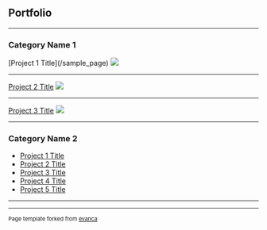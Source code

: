 ## Portfolio

---

### Category Name 1 

<div class="bubbles">
  <div class="bubble"></div>
  <div class="bubble"></div>
  <div class="bubble"></div>
  <div class="bubble"></div>
  <div class="bubble"></div>
  <div class="bubble"></div>
  <div class="bubble"></div>
  <div class="bubble"></div>
  <div class="bubble"></div>
  <div class="bubble"></div>
  <div class="bubble"></div>
  <div class="bubble"></div>
  <div class="bubble"></div>
  <div class="bubble"></div>
  <div class="bubble"></div>
  <div class="bubble"></div>
  <div class="bubble"></div>
  <div class="bubble"></div>
  <div class="bubble"></div>
  <div class="bubble"></div>
  <div class="bubble"></div>
  <div class="bubble"></div>
  <div class="bubble"></div>
  <div class="bubble"></div>
  <div class="bubble"></div>
  <div class="bubble"></div>
  <div class="bubble"></div>
  <div class="bubble"></div>
  <div class="bubble"></div>
  <div class="bubble"></div>
  <div class="bubble"></div>
  <div class="bubble"></div>
  <div class="bubble"></div>
  <div class="bubble"></div>
  <div class="bubble"></div>
  <div class="bubble"></div>
  <div class="bubble"></div>
  <div class="bubble"></div>
  <div class="bubble"></div>
  <div class="bubble"></div>
  <div class="bubble"></div>
  <div class="bubble"></div>
  <div class="bubble"></div>
  <div class="bubble"></div>
  <div class="bubble"></div>
  <div class="bubble"></div>
  <div class="bubble"></div>
  <div class="bubble"></div>
  <div class="bubble"></div>
  <div class="bubble"></div>
</div>
[Project 1 Title](/sample_page)
<img src="images/dummy_thumbnail.jpg?raw=true"/>

---
[Project 2 Title](/pdf/sample_presentation.pdf)
<img src="images/dummy_thumbnail.jpg?raw=true"/>

---
[Project 3 Title](http://example.com/)
<img src="images/dummy_thumbnail.jpg?raw=true"/>

---

### Category Name 2

- [Project 1 Title](http://example.com/)
- [Project 2 Title](http://example.com/)
- [Project 3 Title](http://example.com/)
- [Project 4 Title](http://example.com/)
- [Project 5 Title](http://example.com/)

---




---
<p style="font-size:11px">Page template forked from <a href="https://github.com/evanca/quick-portfolio">evanca</a></p>
<!-- Remove above link if you don't want to attibute -->
